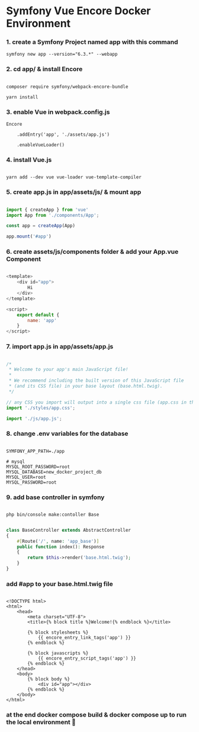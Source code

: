 # Symfony Vue Encore Docker Environment

### 1. create a Symfony Project named app with this command

```
symfony new app --version="6.3.*" --webapp
```


### 2. cd app/ & install Encore

```

composer require symfony/webpack-encore-bundle

yarn install

```

### 3. enable Vue in webpack.config.js

```
Encore

    .addEntry('app', './assets/app.js')

    .enableVueLoader()

```

### 4. install Vue.js

```

yarn add --dev vue vue-loader vue-template-compiler

```

### 5. create app.js in app/assets/js/ & mount app 
```js

import { createApp } from 'vue'
import App from './components/App';

const app = createApp(App)

app.mount('#app')

```

### 6. create assets/js/components folder & add your App.vue Component
```js

<template>
    <div id="app">
        Hi
    </div>
</template>

<script>
    export default {
        name: 'app'
    }
</script>

```

### 7. import app.js in app/assets/app.js

```js

/*
 * Welcome to your app's main JavaScript file!
 *
 * We recommend including the built version of this JavaScript file
 * (and its CSS file) in your base layout (base.html.twig).
 */

// any CSS you import will output into a single css file (app.css in this case)
import './styles/app.css';

import './js/app.js';

```

### 8. change .env variables for the database

```

SYMFONY_APP_PATH=./app

# mysql
MYSQL_ROOT_PASSWORD=root
MYSQL_DATABASE=new_docker_project_db
MYSQL_USER=root
MYSQL_PASSWORD=root

```

### 9. add base controller in symfony 

``` 

php bin/console make:contoller Base

```

```php

class BaseController extends AbstractController
{
    #[Route('/', name: 'app_base')]
    public function index(): Response
    {
        return $this->render('base.html.twig');
    }
}

```

### add #app to your base.html.twig file
```twig

<!DOCTYPE html>
<html>
    <head>
        <meta charset="UTF-8">
        <title>{% block title %}Welcome!{% endblock %}</title>
        
        {% block stylesheets %}
            {{ encore_entry_link_tags('app') }}
        {% endblock %}

        {% block javascripts %}
            {{ encore_entry_script_tags('app') }}
        {% endblock %}
    </head>
    <body>
        {% block body %}
            <div id="app"></div>
        {% endblock %}
    </body>
</html>

```

### at the end docker compose build & docker compose up to run the local environment 🍑